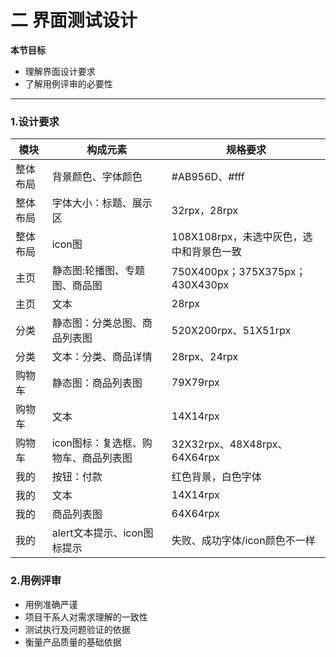# 二 界面测试设计 

**本节目标**

- 理解界面设计要求
- 了解用例评审的必要性

---

### 1.设计要求

| 模块     | 构成元素                             | 规格要求                                 |
| -------- | ------------------------------------ | ---------------------------------------- |
| 整体布局 | 背景颜色、字体颜色                   | \#AB956D、\#fff                          |
| 整体布局 | 字体大小：标题、展示区               | 32rpx，28rpx                             |
| 整体布局 | icon图                               | 108X108rpx，未选中灰色，选中和背景色一致 |
| 主页     | 静态图:轮播图、专题图、商品图        | 750X400px；375X375px；430X430px          |
| 主页     | 文本                                 | 28rpx                                    |
| 分类     | 静态图：分类总图、商品列表图         | 520X200rpx、51X51rpx                     |
| 分类     | 文本：分类、商品详情                 | 28rpx、24rpx                             |
| 购物车   | 静态图：商品列表图                   | 79X79rpx                                 |
| 购物车   | 文本                                 | 14X14rpx                                 |
| 购物车   | icon图标：复选框、购物车、商品列表图 | 32X32rpx、48X48rpx、64X64rpx             |
| 我的     | 按钮：付款                           | 红色背景，白色字体                       |
| 我的     | 文本                                 | 14X14rpx                                 |
| 我的     | 商品列表图                           | 64X64rpx                                 |
| 我的     | alert文本提示、icon图标提示          | 失败、成功字体/icon颜色不一样            |

### 2.用例评审

- 用例准确严谨
- 项目干系人对需求理解的一致性
- 测试执行及问题验证的依据
- 衡量产品质量的基础依据